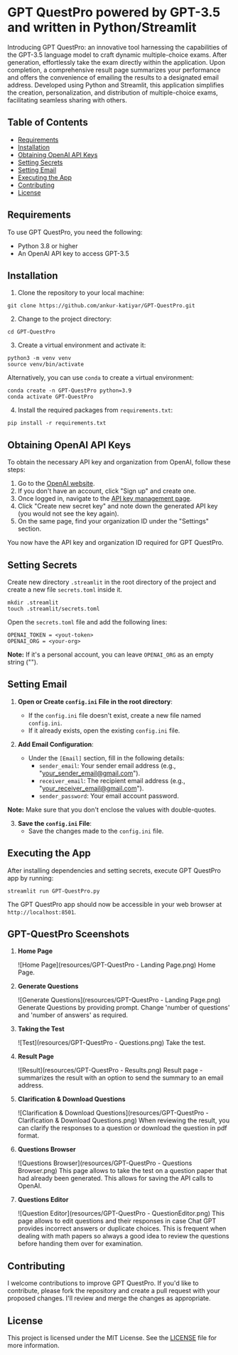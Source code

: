 # GPT QuestPro powered by GPT-3.5 and written in Python/Streamlit

Introducing GPT QuestPro: an innovative tool harnessing the capabilities of the GPT-3.5 language model to craft dynamic multiple-choice exams.
After generation, effortlessly take the exam directly within the application. Upon completion, a comprehensive result page summarizes your performance and offers the convenience of emailing the results to a designated email address.
Developed using Python and Streamlit, this application simplifies the creation, personalization, and distribution of multiple-choice exams, facilitating seamless sharing with others.

## Table of Contents

- [Requirements](#requirements)
- [Installation](#installation)
- [Obtaining OpenAI API Keys](#obtaining-openai-api-keys)
- [Setting Secrets](#setting-secrets)
- [Setting Email](#setting-email)
- [Executing the App](#executing-the-app)
- [Contributing](#contributing)
- [License](#license)

## Requirements

To use GPT QuestPro, you need the following:

- Python 3.8 or higher
- An OpenAI API key to access GPT-3.5

## Installation

1. Clone the repository to your local machine:

```
git clone https://github.com/ankur-katiyar/GPT-QuestPro.git
```

2. Change to the project directory:

```
cd GPT-QuestPro
```

3. Create a virtual environment and activate it:

```
python3 -m venv venv
source venv/bin/activate
```

Alternatively, you can use `conda` to create a virtual environment:

```
conda create -n GPT-QuestPro python=3.9
conda activate GPT-QuestPro
```

4. Install the required packages from `requirements.txt`:

```
pip install -r requirements.txt
```

## Obtaining OpenAI API Keys

To obtain the necessary API key and organization from OpenAI, follow these steps:

1. Go to the [OpenAI website](https://www.openai.com/).
2. If you don't have an account, click "Sign up" and create one.
3. Once logged in, navigate to the [API key management page](https://platform.openai.com/account/api-keys).
4. Click "Create new secret key" and note down the generated API key (you would not see the key again).
5. On the same page, find your organization ID under the "Settings" section.

You now have the API key and organization ID required for GPT QuestPro.

## Setting Secrets

Create new directory `.streamlit` in the root directory of the project and create a new file `secrets.toml` inside it.

```
mkdir .streamlit
touch .streamlit/secrets.toml
```

Open the `secrets.toml` file and add the following lines:

```
OPENAI_TOKEN = <yout-token>
OPENAI_ORG = <your-org>
```
**Note:** If it's a personal account, you can leave `OPENAI_ORG` as an empty string ("").

## Setting Email

1. **Open or Create `config.ini` File in the root directory**: 
   - If the `config.ini` file doesn't exist, create a new file named `config.ini`.
   - If it already exists, open the existing `config.ini` file.

2. **Add Email Configuration**:
   - Under the `[Email]` section, fill in the following details:
     - `sender_email`: Your sender email address (e.g., "your_sender_email@gmail.com").
     - `receiver_email`: The recipient email address (e.g., "your_receiver_email@gmail.com").
     - `sender_password`: Your email account password.

**Note:** Make sure that you don't enclose the values with double-quotes.

3. **Save the `config.ini` File**:
   - Save the changes made to the `config.ini` file.


## Executing the App

After installing dependencies and setting secrets, execute GPT QuestPro app by running:

```
streamlit run GPT-QuestPro.py
```

The GPT QuestPro app should now be accessible in your web browser at `http://localhost:8501`.


## GPT-QuestPro Sceenshots

1. **Home Page**

   ![Home Page](resources/GPT-QuestPro - Landing Page.png)
   Home Page.

2. **Generate Questions**

   ![Generate Questions](resources/GPT-QuestPro - Landing Page.png)
   Generate Questions by providing prompt. Change 'number of questions' and 'number of answers' as required.

3. **Taking the Test**

   ![Test](resources/GPT-QuestPro - Questions.png)
   Take the test.

4. **Result Page**

   ![Result](resources/GPT-QuestPro - Results.png)
   Result page - summarizes the result with an option to send the summary to an email address.

5. **Clarification & Download Questions**

   ![Clarification & Download Questions](resources/GPT-QuestPro - Clarification & Download Questions.png)
   When reviewing the result, you can clarify the responses to a question or download the question in pdf format.

6. **Questions Browser**

   ![Questions Browser](resources/GPT-QuestPro - Questions Browser.png)
   This page allows to take the test on a question paper that had already been generated. This allows for saving the API calls to OpenAI.

7. **Questions Editor**

   ![Question Editor](resources/GPT-QuestPro - QuestionEditor.png)
   This page allows to edit questions and their responses in case Chat GPT provides incorrect answers or duplicate choices. This is frequent when dealing with math papers so always a good idea to review the questions before handing them over for examination.


## Contributing

I welcome contributions to improve GPT QuestPro. If you'd like to contribute, please fork the repository and create a pull request with your proposed changes. I'll review and merge the changes as appropriate.

## License

This project is licensed under the MIT License. See the [LICENSE](LICENSE) file for more information.
